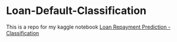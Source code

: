 # Loan-Default-Classification
This is a repo for my kaggle notebook [Loan Repayment Prediction - Classification](https://www.kaggle.com/code/deepaksiriboyina/loan-repayment-prediction-classification)
